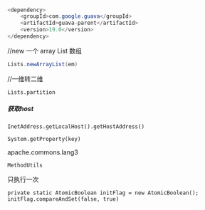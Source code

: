 

#### 

```java
<dependency>
    <groupId>com.google.guava</groupId>
    <artifactId>guava-parent</artifactId>
    <version>19.0</version>
</dependency>
```

//new 一个 array List 数组

```java
Lists.newArrayList(em)
```

//一维转二维

```
Lists.partition
```

##### 获取host

```
InetAddress.getLocalHost().getHostAddress()
```



```
System.getProperty(key)
```





apache.commons.lang3

```
MethodUtils
```



只执行一次

```
private static AtomicBoolean initFlag = new AtomicBoolean();
initFlag.compareAndSet(false, true)
```